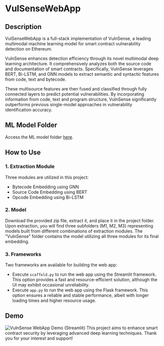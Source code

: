 # VulSenseWebApp

## Description
VulSenseWebApp is a full-stack implementation of VulnSense, a leading multimodal machine learning model for smart contract vulnerability detection on Ethereum.

VulnSense enhances detection efficiency through its novel multimodal deep learning architecture. It comprehensively analyzes both the source code and documentation of smart contracts. Specifically, VulnSense leverages BERT, Bi-LSTM, and GNN models to extract semantic and syntactic features from code, text and bytecode.

These multisource features are then fused and classified through fully connected layers to predict potential vulnerabilities. By incorporating information from code, text and program structure, VulnSense significantly outperforms previous single-model approaches in vulnerability identification accuracy.

## ML Model Folder
Access the ML model folder [here](https://drive.google.com/file/d/1T7NiqtR3VcSOanwi8P7K0fI2Ui8kcnlL/view?usp=sharing).

## How to Use
### 1. Extraction Module
Three modules are utilized in this project:
   - Bytecode Embedding using GNN
   - Source Code Embedding using BERT
   - Opcode Embedding using Bi-LSTM

### 2. Model
Download the provided zip file, extract it, and place it in the project folder. Upon extraction, you will find three subfolders (M1, M2, M3) representing models built from different combinations of extraction modules. The "VulnSense" folder contains the model utilizing all three modules for its final embedding.

### 3. Frameworks
Two frameworks are available for building the web app:
   - Execute `scaffold.py` to run the web app using the Streamlit framework. This option provides a fast and resource-efficient solution, although the UI may exhibit occasional unreliability.
   - Execute `app.py` to run the web app using the Flask framework. This option ensures a reliable and stable performance, albeit with longer loading times and higher resource usage.

## Demo

![VulnSense WebApp Demo (Streamlit)](https://drive.google.com/file/d/1d_kPI2Go2aEWGDtP0pEr-fNxQhLKZhs0/view?usp=sharing)
This project aims to enhance smart contract security by leveraging advanced deep learning techniques. Thank you for your interest and support!
